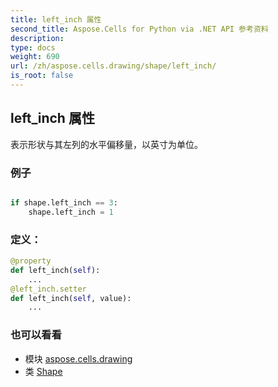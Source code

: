 ```yaml
---
title: left_inch 属性
second_title: Aspose.Cells for Python via .NET API 参考资料
description:
type: docs
weight: 690
url: /zh/aspose.cells.drawing/shape/left_inch/
is_root: false
---
```

## left_inch 属性

表示形状与其左列的水平偏移量，以英寸为单位。

### 例子

```python

if shape.left_inch == 3:
    shape.left_inch = 1

```
### 定义：
```python
@property
def left_inch(self):
    ...
@left_inch.setter
def left_inch(self, value):
    ...
```

### 也可以看看
* 模块 [aspose.cells.drawing](../../)
* 类 [Shape](/cells/python-net/zh/aspose.cells.drawing/shape)
